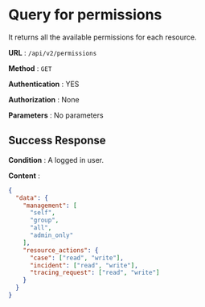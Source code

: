# Query for permissions

It returns all the available permissions for each resource.

**URL** : `/api/v2/permissions`

**Method** : `GET`

**Authentication** : YES

**Authorization** : None

**Parameters** : No parameters

## Success Response

**Condition** : A logged in user.

**Content** :

```json
{
  "data": {
    "management": [
      "self",
      "group",
      "all",
      "admin_only"
    ],
    "resource_actions": {
      "case": ["read", "write"],
      "incident": ["read", "write"],
      "tracing_request": ["read", "write"]
    }
  }
}
